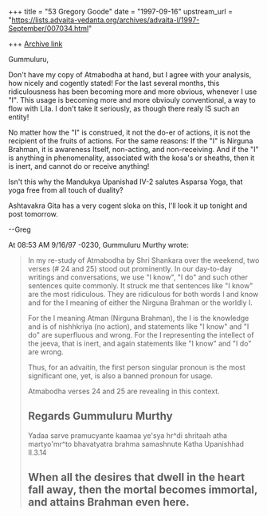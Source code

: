 +++
title = "53 Gregory Goode"
date = "1997-09-16"
upstream_url = "https://lists.advaita-vedanta.org/archives/advaita-l/1997-September/007034.html"

+++
[Archive link](https://lists.advaita-vedanta.org/archives/advaita-l/1997-September/007034.html)

Gummuluru,

Don't have my copy of Atmabodha at hand, but I agree with your analysis,
how nicely and cogently stated!  For the last several months, this
ridiculousness has been becoming more and more obvious, whenever I use "I".
This usage is becoming more and more obviouly conventional, a way
to flow with Lila.  I don't take it seriously, as though there realy IS such
an entity!

No matter how the "I" is construed, it not the do-er of actions, it
is not the recipient of the fruits of actions.  For the same reasons:
If the "I" is Nirguna Brahman, it is awareness Itself, non-acting,
and non-receiving.  And if the "I" is anything in phenomenality,
associated with the kosa's or sheaths, then it is inert, and
cannot do or receive anything!

Isn't this why the Mandukya Upanishad IV-2 salutes Asparsa Yoga,
that yoga free from all touch of duality?

Ashtavakra Gita has a very cogent sloka on this, I'll look it up tonight
and post tomorrow.

--Greg

At 08:53 AM 9/16/97 -0230, Gummuluru Murthy wrote:
>In my re-study of Atmabodha by Shri Shankara over the weekend, two verses
>(# 24 and 25) stood out prominently. In our day-to-day writings and
>conversations, we use "I know", "I do" and such other sentences quite
>commonly. It struck me that sentences like "I know" are the most
>ridiculous. They are ridiculous for both words I and know and for the
>I meaning of either the Nirguna Brahman or the worldly I.
>
>For the I meaning Atman (Nirguna Brahman), the I is the knowledge and is
>of nishhkriya (no action), and statements like "I know" and "I do" are
>superfluous and wrong. For the I representing the intellect of the jeeva,
>that is inert, and again statements like "I know" and "I do" are wrong.
>
>Thus, for an advaitin, the first person singular pronoun is the most
>significant one, yet, is also a banned pronoun for usage.
>
>Atmabodha verses 24 and 25 are revealing in this context.
>
>Regards
>Gummuluru Murthy
>------------------------------------------------------------------------
>Yadaa sarve pramucyante kaamaa ye'sya hr^di shritaah
>atha martyo'mr^to bhavatyatra brahma samashnute   Katha Upanishhad II.3.14
>
>When all the desires that dwell in the heart fall away, then the mortal
>becomes immortal, and attains Brahman even here.
>------------------------------------------------------------------------
>
>

